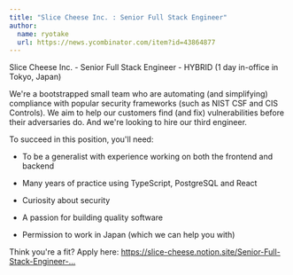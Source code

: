 ```yaml
---
title: "Slice Cheese Inc. : Senior Full Stack Engineer"
author:
  name: ryotake
  url: https://news.ycombinator.com/item?id=43864877
---
```

Slice Cheese Inc. - Senior Full Stack Engineer - HYBRID (1 day in-office in Tokyo, Japan)

We&#x27;re a bootstrapped small team who are automating (and simplifying) compliance with popular security frameworks (such as NIST CSF and CIS Controls). We aim to help our customers find (and fix) vulnerabilities before their adversaries do. And we&#x27;re looking to hire our third engineer.

To succeed in this position, you&#x27;ll need:

- To be a generalist with experience working on both the frontend and backend

- Many years of practice using TypeScript, PostgreSQL and React

- Curiosity about security

- A passion for building quality software

- Permission to work in Japan (which we can help you with)

Think you&#x27;re a fit? Apply here: <a href="https:&#x2F;&#x2F;slice-cheese.notion.site&#x2F;Senior-Full-Stack-Engineer-TypeScript-React-PostgreSQL-1c4ce2fb138980f189d1ddcf64dab08e" rel="nofollow">https:&#x2F;&#x2F;slice-cheese.notion.site&#x2F;Senior-Full-Stack-Engineer-...</a>
<JobApplication />
